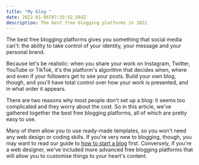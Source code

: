 ```yaml
---
title: "My blog "
date: 2022-01-06T07:33:52.593Z
description: The best free blogging platforms in 2022
---
```

The best free blogging platforms gives you something that social media can't: the ability to take control of your identity, your message and your personal brand. 

Because let's be realistic: when you share your work on Instagram, Twitter, YouTube or TikTok, it's the platform's algorithm that decides when, where and even if your followers get to see your posts. Build your own blog, though, and you'll have total control over how your work is presented, and in what order it appears.

There are two reasons why most people don't set up a blog: it seems too complicated and they worry about the cost. So in this article, we've gathered together the best free blogging platforms, all of which are pretty easy to use. 

Many of them allow you to use ready-made templates, so you won't need any web design or coding skills. If you're very new to blogging, though, you may want to read our guide to [how to start a blog](https://www.creativebloq.com/web-design/how-to-start-a-blog-1131726) first. Conversely, if you're a web designer, we've included more advanced free blogging platforms that will allow you to customise things to your heart's content.